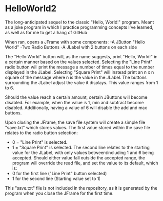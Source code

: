 # HelloWorld2
The long-anticipated sequel to the classic "Hello, World!" program.
Meant as a joke program in which I practice programming concepts I've learned, as well as for me to get a hang of GitHub

When ran, opens a JFrame with some components:
-A JButton "Hello World"
-Two Radio Buttons
-A JLabel with 2 buttons on each side

The "Hello World" button will, as the name suggests, print "Hello, World!" in a certain manner based on the values selected.
Selecting the "Line Print" radio button will print the message a number of times equal to the number displayed in the JLabel.
Selecting "Square Print" will instead print an n x n square of the message where n is the value in the JLabel.
The buttons surrounding the JLabel adjust the value it displays. This value ranges from 1 to 6.

Should the value reach a certain amount, certain JButtons will become disabled.
For example, when the value is 1, min and subtract become disabled.
Additionally, having a value of 6 will disable the add and max buttons.

Upon closing the JFrame, the save file system will create a simple file "save.txt" which stores values.
The first value stored within the save file relates to the radio button selection:
- 0 = "Line Print" is selected.
- 1 = "Square Print" is selected.
The second line relates to the starting value for the JLabel, with only values between/including 1 and 6 being accepted.
Should either value fall outside the accepted range, the program will override the read file, and set the value to its default, which is:
- 0 for the first line ("Line Print" button selected)
- 1 for the second line (Starting value set to 1)

This "save.txt" file is not included in the repository, as it is generated by the program when you close the JFrame for the first time.
